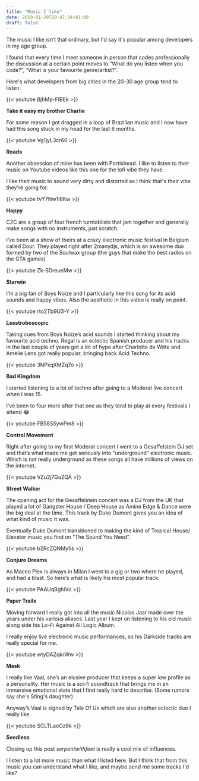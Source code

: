 ```yaml
---
title: "Music I like"
date: 2019-01-29T20:47:34+01:00
draft: false
---
```


The music I like isn’t that ordinary, but I'd say it's popular among developers in my age group.

I found that every time I meet someone in person that codes professionally the discussion at a certain point moves to “What do you listen when you code?”, “What is your favourite genre/artist?”.

Here's what developers from big cities in the 20-30 age group tend to listen.

{{< youtube BjhMp-FlBEk >}}

**Take it easy my brother Charlie**

For some reason I got dragged in a loop of Brazilian music and I now have had this song stuck in my head for the last 6 months.

{{< youtube Vg1jyL3cr60 >}}

**Roads**

Another obsession of mine has been with Portishead. I like to listen to their music on Youtube videos like this one for the lofi vibe they have.

I like their music to sound very dirty and distorted as I think that's their vibe they're going for.

{{< youtube tvY7Nw1i6Kw >}}

**Happy**

C2C are a group of four french turntablists that jam together and generally make songs with no instruments, just scratch.

I’ve been at a show of theirs at a crazy electronic music festival in Belgium called Dour. They played right after 2manydjs, which is an awesome duo formed by two of the Soulwax group (the guys that make the best radios on the GTA games)

{{< youtube Zk-SDreueMw >}}

**Starwin**

I’m a big fan of Boys Noize and I particularly like this song for its acid sounds and happy vibes. Also the aesthetic in this video is really on point.

{{< youtube rto2Tb9U3-Y >}}

**Lesstroboscopic**

Taking cues from Boys Noize’s acid sounds I started thinking about my favourite acid techno. Regal is an eclectic Spanish producer and his tracks in the last couple of years got a lot of hype after Charlotte de Witte and Amelie Lens got really popular, bringing back Acid Techno.

{{< youtube 3NPxqXMZq7o >}}

**Bad Kingdom**

I started listening to a lot of techno after going to a Moderat live concert when I was 15.

I’ve been to four more after that one as they tend to play at every festivals I attend 😂

{{< youtube FB58S5ywPm8 >}}

**Control Movement**

Right after going to my first Moderat concert I went to a Gesaffelstein DJ set and that’s what made me get seriously into “underground” electronic music. Which is not really underground as these songs all have millions of views on the internet.

{{< youtube VZu2j7GuZQA >}}

**Street Walker**

The opening act for the Gesaffelstein concert was a DJ from the UK that played a lot of Gangster House / Deep House as Amine Edge & Dance were the big deal at the time. This track by Duke Dumont gives you an idea of what kind of music it was.

Eventually Duke Dumont transitioned to making the kind of Tropical House/ Elevator music you find on “The Sound You Need”.

{{< youtube b2RcZQNMy5s >}}

**Conjure Dreams**

As Maceo Plex is always in Milan I went to a gig or two where he played, and had a blast. So here’s what is likely his most popular track.

{{< youtube PAAUqBghiVo >}}

**Paper Trails**

Moving forward I really got into all the music Nicolas Jaar made over the years under his various aliases. Last year I kept on listening to his old music along side his Lo-Fi Against All Logic Album.

I really enjoy live electronic music performances, so his Darkside tracks are really special for me.

{{< youtube wtyDAZqkrWw >}}

**Mask**

I really like Vaal, she’s an elusive producer that keeps a super low profile as a personality. Her music is a sci-fi soundtrack that brings me in an immersive emotional state that I find really hard to describe. (Some rumors say she's Sting's daughter)

Anyway’s Vaal is signed by Tale Of Us which are also another eclectic duo I really like.

{{< youtube SCLTLaoGz8k >}}

**Seedless**

Closing up this post *serpentwithfeet* is really a cool mix of influences.

I listen to a lot more music than what I listed here. But I think that from this music you can understand what I like, and maybe send me some tracks I'd like?